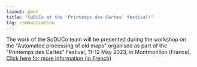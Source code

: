 ```yaml
---
layout: post
title: "SuDUCo at the 'Printemps des Cartes' festival!"
tag: communication
---
```

The work of the SoDUCo team will be presented during the workshop on the "Automated processing of old maps" organised as part of the "Printemps des Cartes" Festival, 11-12 May 2023, in Montmorillon (France).
[Click here for more information (in French)](https://www.printempsdescartes.fr/wp-content/uploads/sites/414/2023/04/FESTIVAL-PRINTEMPS-DES-CARTES-PROGRAMME-2023.pdf)
